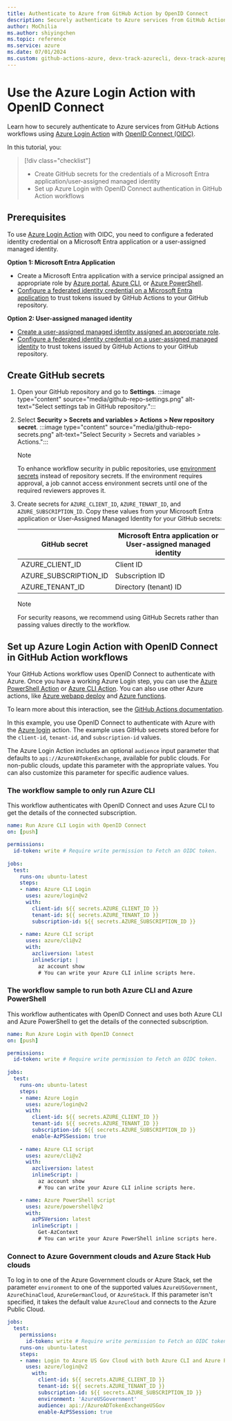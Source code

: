 ```yaml
--- 
title: Authenticate to Azure from GitHub Action by OpenID Connect
description: Securely authenticate to Azure services from GitHub Actions workflows using Azure Login Action with OpenID Connect (OIDC).
author: MoChilia 
ms.author: shiyingchen 
ms.topic: reference
ms.service: azure 
ms.date: 07/01/2024
ms.custom: github-actions-azure, devx-track-azurecli, devx-track-azurepowershell, linux-related-content
---
```


# Use the Azure Login Action with OpenID Connect

Learn how to securely authenticate to Azure services from GitHub Actions workflows using [Azure Login Action](https://github.com/marketplace/actions/azure-login) with [OpenID Connect (OIDC)](https://www.microsoft.com/security/business/security-101/what-is-openid-connect-oidc). 

In this tutorial, you:

> [!div class="checklist"]
> * Create GitHub secrets for the credentials of a Microsoft Entra application/user-assigned managed identity
> * Set up Azure Login with OpenID Connect authentication in GitHub Action workflows

## Prerequisites

To use [Azure Login Action](https://github.com/marketplace/actions/azure-login) with OIDC, you need to configure a federated identity credential on a Microsoft Entra application or a user-assigned managed identity.

**Option 1: Microsoft Entra Application**

* Create a Microsoft Entra application with a service principal assigned an appropriate role by [Azure portal](/entra/identity-platform/howto-create-service-principal-portal), [Azure CLI](/cli/azure/azure-cli-sp-tutorial-1), or [Azure PowerShell](/entra/identity-platform/howto-authenticate-service-principal-powershell).
* [Configure a federated identity credential on a Microsoft Entra application](/entra/workload-id/workload-identity-federation-create-trust) to trust tokens issued by GitHub Actions to your GitHub repository. 

**Option 2: User-assigned managed identity**

* [Create a user-assigned managed identity assigned an appropriate role](/entra/identity/managed-identities-azure-resources/how-manage-user-assigned-managed-identities).
* [Configure a federated identity credential on a user-assigned managed identity](/entra/workload-id/workload-identity-federation-create-trust-user-assigned-managed-identity) to trust tokens issued by GitHub Actions to your GitHub repository. 

## Create GitHub secrets

1. Open your GitHub repository and go to **Settings**.
    :::image type="content" source="media/github-repo-settings.png" alt-text="Select settings tab in GitHub repository.":::

1. Select **Security > Secrets and variables > Actions > New repository secret**.
    :::image type="content" source="media/github-repo-secrets.png" alt-text="Select Security > Secrets and variables > Actions.":::

    > [!NOTE]
    > To enhance workflow security in public repositories, use [environment secrets](https://docs.github.com/en/actions/deployment/targeting-different-environments/using-environments-for-deployment#environment-secrets) instead of repository secrets. If the environment requires approval, a job cannot access environment secrets until one of the required reviewers approves it.

1. Create secrets for `AZURE_CLIENT_ID`, `AZURE_TENANT_ID`, and `AZURE_SUBSCRIPTION_ID`. Copy these values from your Microsoft Entra application or User-Assigned Managed Identity for your GitHub secrets:

    |GitHub secret  |Microsoft Entra application or User-assigned managed identity  |
    |---------|---------|
    |AZURE_CLIENT_ID    |    Client ID    |
    |AZURE_SUBSCRIPTION_ID     |    Subscription ID     |
    |AZURE_TENANT_ID    |    Directory (tenant) ID  |

    > [!NOTE]
    > For security reasons, we recommend using GitHub Secrets rather than passing values directly to the workflow.

## Set up Azure Login Action with OpenID Connect in GitHub Action workflows

Your GitHub Actions workflow uses OpenID Connect to authenticate with Azure. Once you have a working Azure Login step, you can use the [Azure PowerShell Action](https://github.com/Azure/PowerShell) or [Azure CLI Action](https://github.com/Azure/CLI). You can also use other Azure actions, like [Azure webapp deploy](https://github.com/Azure/webapps-deploy) and [Azure functions](https://github.com/Azure/functions-action).

To learn more about this interaction, see the [GitHub Actions documentation](https://docs.github.com/actions/deployment/security-hardening-your-deployments/configuring-openid-connect-in-azure).

In this example, you use OpenID Connect to authenticate with Azure with the [Azure login](https://github.com/marketplace/actions/azure-login) action. The example uses GitHub secrets stored before for the `client-id`, `tenant-id`, and `subscription-id` values. 

The Azure Login Action includes an optional `audience` input parameter that defaults to `api://AzureADTokenExchange`, available for public clouds. For non-public clouds, update this parameter with the appropriate values. You can also customize this parameter for specific audience values.

### The workflow sample to only run Azure CLI

This workflow authenticates with OpenID Connect and uses Azure CLI to get the details of the connected subscription.

```yaml
name: Run Azure CLI Login with OpenID Connect
on: [push]

permissions:
  id-token: write # Require write permission to Fetch an OIDC token.
      
jobs: 
  test:
    runs-on: ubuntu-latest
    steps:
    - name: Azure CLI Login
      uses: azure/login@v2
      with:
        client-id: ${{ secrets.AZURE_CLIENT_ID }}
        tenant-id: ${{ secrets.AZURE_TENANT_ID }}
        subscription-id: ${{ secrets.AZURE_SUBSCRIPTION_ID }}
  
    - name: Azure CLI script
      uses: azure/cli@v2
      with:
        azcliversion: latest
        inlineScript: |
          az account show
          # You can write your Azure CLI inline scripts here.
```

### The workflow sample to run both Azure CLI and Azure PowerShell

This workflow authenticates with OpenID Connect and uses both Azure CLI and Azure PowerShell to get the details of the connected subscription.

```yaml
name: Run Azure Login with OpenID Connect
on: [push]

permissions:
  id-token: write # Require write permission to Fetch an OIDC token.
      
jobs: 
  test:
    runs-on: ubuntu-latest
    steps:
    - name: Azure Login
      uses: azure/login@v2
      with:
        client-id: ${{ secrets.AZURE_CLIENT_ID }}
        tenant-id: ${{ secrets.AZURE_TENANT_ID }}
        subscription-id: ${{ secrets.AZURE_SUBSCRIPTION_ID }} 
        enable-AzPSSession: true
    
    - name: Azure CLI script
      uses: azure/cli@v2
      with:
        azcliversion: latest
        inlineScript: |
          az account show
          # You can write your Azure CLI inline scripts here.

    - name: Azure PowerShell script
      uses: azure/powershell@v2
      with:
        azPSVersion: latest
        inlineScript: |
          Get-AzContext  
          # You can write your Azure PowerShell inline scripts here.
```


### Connect to Azure Government clouds and Azure Stack Hub clouds

To log in to one of the Azure Government clouds or Azure Stack, set the parameter `environment` to one of the supported values `AzureUSGovernment`, `AzureChinaCloud`, `AzureGermanCloud`, or `AzureStack`. If this parameter isn't specified, it takes the default value `AzureCloud` and connects to the Azure Public Cloud.

```yaml  
jobs: 
  test:
    permissions:
      id-token: write # Require write permission to Fetch an OIDC token.
    runs-on: ubuntu-latest
    steps:
    - name: Login to Azure US Gov Cloud with both Azure CLI and Azure Powershell
      uses: azure/login@v2
        with:
          client-id: ${{ secrets.AZURE_CLIENT_ID }}
          tenant-id: ${{ secrets.AZURE_TENANT_ID }}
          subscription-id: ${{ secrets.AZURE_SUBSCRIPTION_ID }}
          environment: 'AzureUSGovernment'
          audience: api://AzureADTokenExchangeUSGov
          enable-AzPSSession: true
```